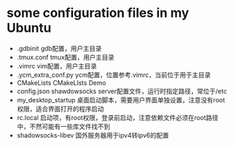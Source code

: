 # some configuration files in my Ubuntu
* .gdbinit  gdb配置，用户主目录
* .tmux.conf    tmux配置，用户主目录
* .vimrc    vim配置，用户主目录
* .ycm_extra_conf.py ycm配置，位置参考.vimrc，当前位于用于主目录
* CMakeLists    CMakeLIsts Demo
* config.json   shawdowsocks server配置文件，运行时指定路径，常位于/etc
* my_desktop_startup    桌面启动脚本，需要用户界面单独设置，注意没有root权限，适合界面打开的程序启动
* rc.local  启动项，有root权限，登录前启动，注意依赖文件必须在root路径中，不然可能有一些库文件找不到
* shadowsocks-libev 国外服务器用于ipv4转ipv6的配置
